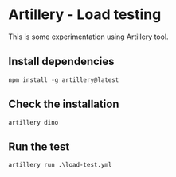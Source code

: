 # Artillery - Load testing

This is some experimentation using Artillery tool.

## Install dependencies

```
npm install -g artillery@latest
```

## Check the installation

```
artillery dino
```

## Run the test

```
artillery run .\load-test.yml
```